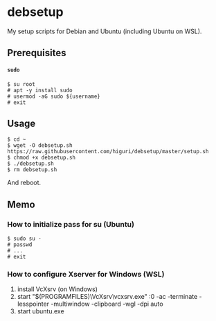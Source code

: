 # debsetup
My setup scripts for Debian and Ubuntu (including Ubuntu on WSL). 

## Prerequisites
#### `sudo`
```shell
$ su root
# apt -y install sudo
# usermod -aG sudo ${username}
# exit
```

## Usage
```shell
$ cd ~
$ wget -O debsetup.sh https://raw.githubusercontent.com/higuri/debsetup/master/setup.sh
$ chmod +x debsetup.sh
$ ./debsetup.sh
$ rm debsetup.sh
```
And reboot.

## Memo
### How to initialize pass for su (Ubuntu)
```shell
$ sudo su -
# passwd
# ...
# exit
```

### How to configure Xserver for Windows (WSL)
1. install VcXsrv (on Windows)
2. start "$(PROGRAMFILES)\VcXsrv\vcxsrv.exe" :0 -ac -terminate -lesspointer -multiwindow -clipboard -wgl -dpi auto
3. start ubuntu.exe
